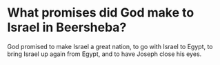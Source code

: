 # What promises did God make to Israel in Beersheba?

God promised to make Israel a great nation, to go with Israel to Egypt, to bring Israel up again from Egypt, and to have Joseph close his eyes.
